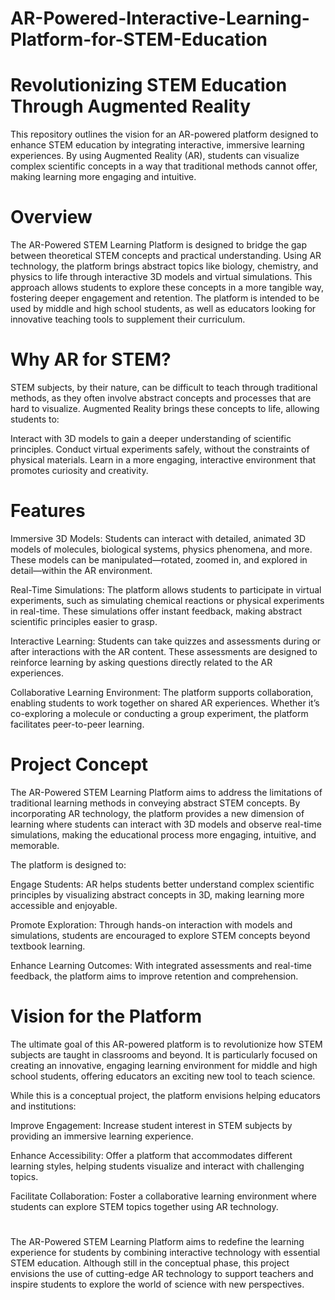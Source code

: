 # AR-Powered-Interactive-Learning-Platform-for-STEM-Education
# Revolutionizing STEM Education Through Augmented Reality
This repository outlines the vision for an AR-powered platform designed to enhance STEM education by integrating interactive, immersive learning experiences. By using Augmented Reality (AR), students can visualize complex scientific concepts in a way that traditional methods cannot offer, making learning more engaging and intuitive.
# Overview
The AR-Powered STEM Learning Platform is designed to bridge the gap between theoretical STEM concepts and practical understanding. Using AR technology, the platform brings abstract topics like biology, chemistry, and physics to life through interactive 3D models and virtual simulations. This approach allows students to explore these concepts in a more tangible way, fostering deeper engagement and retention.
The platform is intended to be used by middle and high school students, as well as educators looking for innovative teaching tools to supplement their curriculum.
# Why AR for STEM?
STEM subjects, by their nature, can be difficult to teach through traditional methods, as they often involve abstract concepts and processes that are hard to visualize. Augmented Reality brings these concepts to life, allowing students to:

Interact with 3D models to gain a deeper understanding of scientific principles.
Conduct virtual experiments safely, without the constraints of physical materials.
Learn in a more engaging, interactive environment that promotes curiosity and creativity.
# Features
Immersive 3D Models:  Students can interact with detailed, animated 3D models of molecules, biological systems, physics phenomena, and more. These models can be manipulated—rotated, zoomed in, and explored in detail—within the AR environment.

Real-Time Simulations:  The platform allows students to participate in virtual experiments, such as simulating chemical reactions or physical experiments in real-time. These simulations offer instant feedback, making abstract scientific principles easier to grasp.

Interactive Learning:  Students can take quizzes and assessments during or after interactions with the AR content. These assessments are designed to reinforce learning by asking questions directly related to the AR experiences.

Collaborative Learning Environment:  The platform supports collaboration, enabling students to work together on shared AR experiences. Whether it’s co-exploring a molecule or conducting a group experiment, the platform facilitates peer-to-peer learning.
# Project Concept
The AR-Powered STEM Learning Platform aims to address the limitations of traditional learning methods in conveying abstract STEM concepts. By incorporating AR technology, the platform provides a new dimension of learning where students can interact with 3D models and observe real-time simulations, making the educational process more engaging, intuitive, and memorable.

The platform is designed to:

Engage Students: AR helps students better understand complex scientific principles by visualizing abstract concepts in 3D, making learning more accessible and enjoyable.

Promote Exploration: Through hands-on interaction with models and simulations, students are encouraged to explore STEM concepts beyond textbook learning.

Enhance Learning Outcomes: With integrated assessments and real-time feedback, the platform aims to improve retention and comprehension.
# Vision for the Platform
The ultimate goal of this AR-powered platform is to revolutionize how STEM subjects are taught in classrooms and beyond. It is particularly focused on creating an innovative, engaging learning environment for middle and high school students, offering educators an exciting new tool to teach science.

While this is a conceptual project, the platform envisions helping educators and institutions:

Improve Engagement: Increase student interest in STEM subjects by providing an immersive learning experience.

Enhance Accessibility: Offer a platform that accommodates different learning styles, helping students visualize and interact with challenging topics.

Facilitate Collaboration: Foster a collaborative learning environment where students can explore STEM topics together using AR technology.


# #############
The AR-Powered STEM Learning Platform aims to redefine the learning experience for students by combining interactive technology with essential STEM education. Although still in the conceptual phase, this project envisions the use of cutting-edge AR technology to support teachers and inspire students to explore the world of science with new perspectives.
